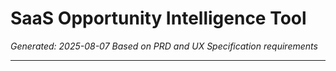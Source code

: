 # SaaS Opportunity Intelligence Tool

*Generated: 2025-08-07*
*Based on PRD and UX Specification requirements*

---
